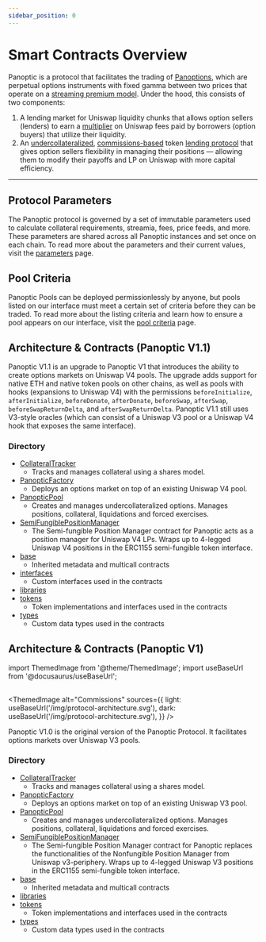 ```yaml
---
sidebar_position: 0
---
```


# Smart Contracts Overview
Panoptic is a protocol that facilitates the trading of [Panoptions](/docs/terms/panoption), which are perpetual options instruments with fixed gamma between two prices that operate on a [streaming premium model](/docs/product/streamia). Under the hood, this consists of two components:
1. A lending market for Uniswap liquidity chunks that allows option sellers (lenders) to earn a [multiplier](/docs/product/spread) on Uniswap fees paid by borrowers (option buyers) that utilize their liquidity.
2. An [undercollateralized](/docs/product/leverage), [commissions-based](/docs/panoptic-protocol/commission) token [lending protocol](/blog/bringing-passive-liquidity-to-uniswap) that gives option sellers flexibility in managing their positions — allowing them to modify their payoffs and LP on Uniswap with more capital efficiency.

---
## Protocol Parameters
The Panoptic protocol is governed by a set of immutable parameters used to calculate collateral requirements, streamia, fees, price feeds, and more. These parameters are shared across all Panoptic instances and set once on each chain. To read more about the parameters and their current values, visit the [parameters](/docs/developers/parameters) page.

## Pool Criteria
Panoptic Pools can be deployed permissionlessly by anyone, but pools listed on our interface must meet a certain set of criteria before they can be traded. To read more about the listing criteria and learn how to ensure a pool appears on our interface, visit the [pool criteria](/docs/developers/pool-criteria) page.

## Architecture & Contracts (Panoptic V1.1)
Panoptic V1.1 is an upgrade to Panoptic V1 that introduces the ability to create options markets on Uniswap V4 pools. The upgrade adds support for native ETH and native token pools on other chains, as well as pools with hooks (expansions to Uniswap V4) with the permissions `beforeInitialize`, `afterInitialize`, `beforeDonate`, `afterDonate`, `beforeSwap`, `afterSwap`, `beforeSwapReturnDelta`, and `afterSwapReturnDelta`. Panoptic V1.1 still uses V3-style oracles (which can consist of a Uniswap V3 pool or a Uniswap V4 hook that exposes the same interface).
  
### Directory
- [CollateralTracker](/docs/developers/V1.1/contract.CollateralTracker)
  - Tracks and manages collateral using a shares model.
- [PanopticFactory](/docs/developers/V1.1/contract.PanopticFactory)
  - Deploys an options market on top of an existing Uniswap V4 pool. 
- [PanopticPool](/docs/developers/V1.1/contract.PanopticPool)
  - Creates and manages undercollateralized options. Manages positions, collateral, liquidations and forced exercises.
- [SemiFungiblePositionManager](/docs/developers/V1.1/contract.SemiFungiblePositionManager)
  - The Semi-fungible Position Manager contract for Panoptic acts as a position manager for Uniswap V4 LPs. Wraps up to 4-legged Uniswap V4 positions in the ERC1155 semi-fungible token interface.
- [base](/docs/developers/V1.1/base/abstract.Multicall)
  - Inherited metadata and multicall contracts
- [interfaces](/docs/developers/V1.1/interfaces/interface.IV3CompatibleOracle)
  - Custom interfaces used in the contracts
- [libraries](/docs/developers/V1.1/libraries/library.Constants)
- [tokens](/docs/developers/V1.1/tokens/interfaces/interface.IERC20Partial)
  - Token implementations and interfaces used in the contracts
- [types](/docs/developers/V1.1/types/library.LeftRightLibrary)
  - Custom data types used in the contracts

## Architecture & Contracts (Panoptic V1)

import ThemedImage from '@theme/ThemedImage';
import useBaseUrl from '@docusaurus/useBaseUrl';

##
<ThemedImage
  alt="Commissions"
  sources={{
    light: useBaseUrl('/img/protocol-architecture.svg'),
    dark: useBaseUrl('/img/protocol-architecture.svg'),
  }}
/>

Panoptic V1.0 is the original version of the Panoptic Protocol. It facilitates options markets over Uniswap V3 pools.

### Directory
- [CollateralTracker](/docs/developers/V1.0/contract.CollateralTracker)
  - Tracks and manages collateral using a shares model.
- [PanopticFactory](/docs/developers/V1.0/contract.PanopticFactory)
  - Deploys an options market on top of an existing Uniswap V3 pool. 
- [PanopticPool](/docs/developers/V1.0/contract.PanopticPool)
  - Creates and manages undercollateralized options. Manages positions, collateral, liquidations and forced exercises.
- [SemiFungiblePositionManager](/docs/developers/V1.0/contract.SemiFungiblePositionManager)
  - The Semi-fungible Position Manager contract for Panoptic replaces the functionalities of the Nonfungible Position Manager from Uniswap v3-periphery. Wraps up to 4-legged Uniswap V3 positions in the ERC1155 semi-fungible token interface.
- [base](/docs/developers/V1.0/base/abstract.Multicall)
  - Inherited metadata and multicall contracts
- [libraries](/docs/developers/V1.0/libraries/library.CallbackLib)
- [tokens](/docs/developers/V1.0/tokens/interfaces/interface.IERC20Partial)
  - Token implementations and interfaces used in the contracts
- [types](/docs/developers/V1.0/types/library.LeftRightLibrary)
  - Custom data types used in the contracts
